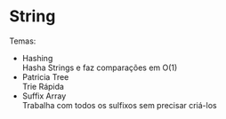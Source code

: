 # String
Temas:
* Hashing  
Hasha Strings e faz comparações em O(1)
* Patricia Tree  
Trie Rápida
* Suffix Array  
Trabalha com todos os sulfixos sem precisar criá-los
